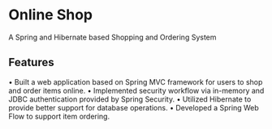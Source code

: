 # Online Shop
A Spring and Hibernate based Shopping and Ordering System   

## Features
•	Built a web application based on Spring MVC framework for users to shop and order items online. 
•	Implemented security workflow via in-memory and JDBC authentication provided by Spring Security. 
•	Utilized Hibernate to provide better support for database operations.
•	Developed a Spring Web Flow to support item ordering.
